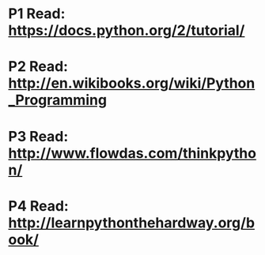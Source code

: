 
# P1 Read: https://docs.python.org/2/tutorial/
# P2 Read: http://en.wikibooks.org/wiki/Python_Programming
# P3 Read: http://www.flowdas.com/thinkpython/
# P4 Read: http://learnpythonthehardway.org/book/
